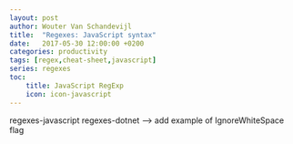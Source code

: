 ```yaml
---
layout: post
author: Wouter Van Schandevijl
title:  "Regexes: JavaScript syntax"
date:   2017-05-30 12:00:00 +0200
categories: productivity
tags: [regex,cheat-sheet,javascript]
series: regexes
toc:
    title: JavaScript RegExp
    icon: icon-javascript
---
```


<!--more-->


regexes-javascript
regexes-dotnet --> add example of IgnoreWhiteSpace flag


